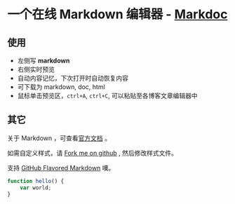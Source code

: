 # 一个在线 Markdown 编辑器 - [Markdoc](http://weareoutman.github.io/markdoc/)

## 使用

- 左侧写 **markdown**
- 右侧实时预览
- 自动内容记忆，下次打开时自动恢复内容
- 可下载为 markdown, doc, html
- 鼠标单击预览区，`ctrl+A`, `ctrl+C`, 可以粘贴至各博客文章编辑器中

## 其它

关于 Markdown ，可查看[官方文档](http://daringfireball.net/projects/markdown/basics) 。

如需自定义样式，请 [Fork me on github](https://github.com/weareoutman/markdoc) ,
然后修改样式文件。

支持 [GitHub Flavored Markdown](https://help.github.com/articles/github-flavored-markdown) 噢。

```javascript
function hello() {
	var world;
}
```